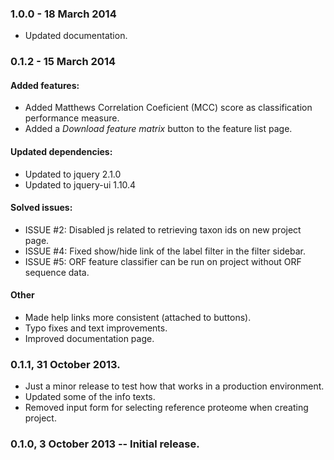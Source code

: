 ### 1.0.0 - 18 March 2014

- Updated documentation.



### 0.1.2 - 15 March 2014

#### Added features:

- Added Matthews Correlation Coeficient (MCC) score as classification
  performance measure.
- Added a *Download feature matrix* button to the feature list page.

#### Updated dependencies:

- Updated to jquery 2.1.0
- Updated to jquery-ui 1.10.4

#### Solved issues:

- ISSUE #2: Disabled js related to retrieving taxon ids on new project page.
- ISSUE #4: Fixed show/hide link of the label filter in the filter sidebar.
- ISSUE #5: ORF feature classifier can be run on project without ORF sequence
            data.

#### Other
- Made help links more consistent (attached to buttons).
- Typo fixes and text improvements.
- Improved documentation page.



### 0.1.1, 31 October 2013.

- Just a minor release to test how that works in a production environment.
- Updated some of the info texts.
- Removed input form for selecting reference proteome when creating project.



### 0.1.0, 3 October 2013 -- Initial release.
